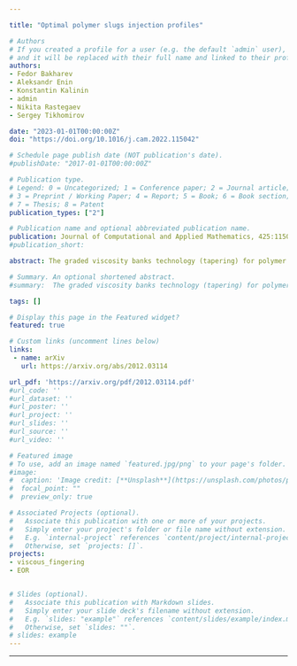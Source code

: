 ```yaml
---

title: "Optimal polymer slugs injection profiles"

# Authors
# If you created a profile for a user (e.g. the default `admin` user), write the username (folder name) here 
# and it will be replaced with their full name and linked to their profile.
authors:
- Fedor Bakharev
- Aleksandr Enin
- Konstantin Kalinin
- admin
- Nikita Rastegaev
- Sergey Tikhomirov

date: "2023-01-01T00:00:00Z"
doi: "https://doi.org/10.1016/j.cam.2022.115042"

# Schedule page publish date (NOT publication's date).
#publishDate: "2017-01-01T00:00:00Z"

# Publication type.
# Legend: 0 = Uncategorized; 1 = Conference paper; 2 = Journal article;
# 3 = Preprint / Working Paper; 4 = Report; 5 = Book; 6 = Book section;
# 7 = Thesis; 8 = Patent
publication_types: ["2"]

# Publication name and optional abbreviated publication name.
publication: Journal of Computational and Applied Mathematics, 425:115042
#publication_short: 

abstract: The graded viscosity banks technology (tapering) for polymer flooding is studied for several different models of mixing zones behavior. Depending on the viscosity function the limiting polymer injection profile is rigorously derived in case of transverse flow equilibrium assumption, for the Koval model and for the Todd-Longstaff model. The possible gain of the polymer in comparison to finite number of slugs is numerically estimated.

# Summary. An optional shortened abstract.
#summary:  The graded viscosity banks technology (tapering) for polymer flooding is studied for several different models of mixing zones behavior.

tags: []

# Display this page in the Featured widget?
featured: true

# Custom links (uncomment lines below)
links:
 - name: arXiv
   url: https://arxiv.org/abs/2012.03114

url_pdf: 'https://arxiv.org/pdf/2012.03114.pdf'
#url_code: ''
#url_dataset: ''
#url_poster: ''
#url_project: ''
#url_slides: ''
#url_source: ''
#url_video: ''

# Featured image
# To use, add an image named `featured.jpg/png` to your page's folder. 
#image:
#  caption: 'Image credit: [**Unsplash**](https://unsplash.com/photos/pLCdAaMFLTE)'
#  focal_point: ""
#  preview_only: true

# Associated Projects (optional).
#   Associate this publication with one or more of your projects.
#   Simply enter your project's folder or file name without extension.
#   E.g. `internal-project` references `content/project/internal-project/index.md`.
#   Otherwise, set `projects: []`.
projects:
- viscous_fingering
- EOR


# Slides (optional).
#   Associate this publication with Markdown slides.
#   Simply enter your slide deck's filename without extension.
#   E.g. `slides: "example"` references `content/slides/example/index.md`.
#   Otherwise, set `slides: ""`.
# slides: example
---
```


---
